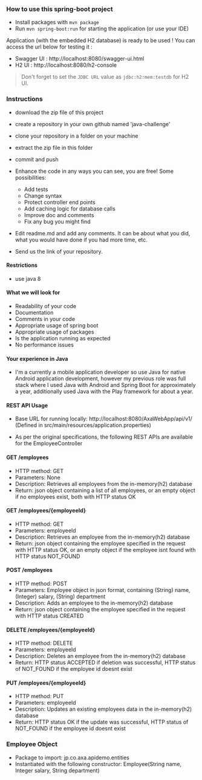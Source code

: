 ### How to use this spring-boot project

- Install packages with `mvn package`
- Run `mvn spring-boot:run` for starting the application (or use your IDE)

Application (with the embedded H2 database) is ready to be used ! You can access the url below for testing it :

- Swagger UI : http://localhost:8080/swagger-ui.html
- H2 UI : http://localhost:8080/h2-console

> Don't forget to set the `JDBC URL` value as `jdbc:h2:mem:testdb` for H2 UI.



### Instructions

- download the zip file of this project
- create a repository in your own github named 'java-challenge'
- clone your repository in a folder on your machine
- extract the zip file in this folder
- commit and push

- Enhance the code in any ways you can see, you are free! Some possibilities:
  - Add tests
  - Change syntax
  - Protect controller end points
  - Add caching logic for database calls
  - Improve doc and comments
  - Fix any bug you might find
- Edit readme.md and add any comments. It can be about what you did, what you would have done if you had more time, etc.
- Send us the link of your repository.

#### Restrictions
- use java 8


#### What we will look for
- Readability of your code
- Documentation
- Comments in your code 
- Appropriate usage of spring boot
- Appropriate usage of packages
- Is the application running as expected
- No performance issues

#### Your experience in Java

- I'm a currently a mobile application developer so use Java for native Android application development, 
however my previous role was full stack where I used Java with Android and Spring Boot for approximately a year, 
additionally used Java with the Play framework for about a year.


#### REST API Usage

- Base URL for running locally: http://localhost:8080/AxaWebApp/api/v1/
  (Defined in src/main/resources/application.properties)

- As per the original specifications, the following REST APIs are available for the EmployeeController

#### GET /employees
- HTTP method: GET
- Parameters: None
- Description: Retrieves all employees from the in-memory(h2) database  
- Return: json object containing a list of all employees, or an empty object if no employees exist, both with
HTTP status OK

#### GET /employees/{employeeId}
- HTTP method: GET
- Parameters: employeeId
- Description: Retrieves an employee from the in-memory(h2) database
- Return: json object containing the employee specified in the request with HTTP status OK, 
or an empty object if the employee isnt found with HTTP status NOT_FOUND

#### POST /employees
- HTTP method: POST
- Parameters: Employee object in json format, containing (String) name, (Integer) salary, (String) department
- Description: Adds an employee to the in-memory(h2) database
- Return: json object containing the employee specified in the request with HTTP status CREATED

#### DELETE /employees/{employeeId}
- HTTP method: DELETE
- Parameters: employeeId
- Description: Deletes an employee from the in-memory(h2) database
- Return: HTTP status ACCEPTED if deletion was successful, HTTP status of NOT_FOUND if the employee id doesnt exist 

#### PUT /employees/{employeeId}
- HTTP method: PUT
- Parameters: employeeId
- Description: Updates an existing employees data in the in-memory(h2) database
- Return: HTTP status OK if the update was successful, HTTP status of NOT_FOUND if the employee id doesnt exist 

### Employee Object
- Package to import: jp.co.axa.apidemo.entities
- Instantiated with the following constructor:
Employee(String name, Integer salary, String department)